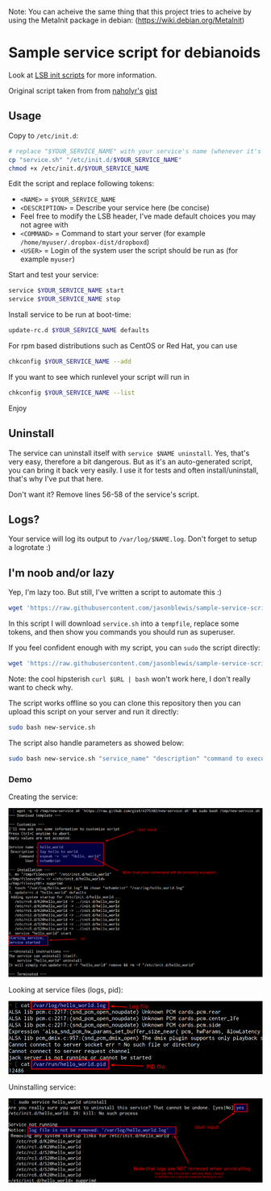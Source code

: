 Note: You can acheive the same thing that this project tries to acheive by using the MetaInit package in debian:
(https://wiki.debian.org/MetaInit)

# Sample service script for debianoids

Look at [LSB init scripts](http://wiki.debian.org/LSBInitScripts) for more information.

Original script taken from from [naholyr's](https://github.com/naholyr) [gist](https://gist.github.com/naholyr/4275302)

## Usage

Copy to `/etc/init.d`:

```sh
# replace "$YOUR_SERVICE_NAME" with your service's name (whenever it's not enough obvious)
cp "service.sh" "/etc/init.d/$YOUR_SERVICE_NAME"
chmod +x /etc/init.d/$YOUR_SERVICE_NAME
```

Edit the script and replace following tokens:

* `<NAME>` = `$YOUR_SERVICE_NAME`
* `<DESCRIPTION>` = Describe your service here (be concise)
* Feel free to modify the LSB header, I've made default choices you may not agree with
* `<COMMAND>` = Command to start your server (for example `/home/myuser/.dropbox-dist/dropboxd`)
* `<USER>` = Login of the system user the script should be run as (for example `myuser`)

Start and test your service:

```sh
service $YOUR_SERVICE_NAME start
service $YOUR_SERVICE_NAME stop
```

Install service to be run at boot-time:

```sh
update-rc.d $YOUR_SERVICE_NAME defaults
```
For rpm based distributions such as CentOS or Red Hat, you can use

```sh
chkconfig $YOUR_SERVICE_NAME --add
```
If you want to see which runlevel your script will run in

```sh
chkconfig $YOUR_SERVICE_NAME --list
```

Enjoy

## Uninstall

The service can uninstall itself with `service $NAME uninstall`. Yes, that's very easy, therefore a bit dangerous. But as it's an auto-generated script, you can bring it back very easily. I use it for tests and often install/uninstall, that's why I've put that here.

Don't want it? Remove lines 56-58 of the service's script.

## Logs?

Your service will log its output to `/var/log/$NAME.log`. Don't forget to setup a logrotate :)

## I'm noob and/or lazy

Yep, I'm lazy too. But still, I've written a script to automate this :)

```sh
wget 'https://raw.githubusercontent.com/jasonblewis/sample-service-script/master/new-service.sh' && bash new-service.sh
```

In this script I will download `service.sh` into a `tempfile`, replace some tokens, and then show you commands you should run as superuser.

If you feel confident enough with my script, you can `sudo` the script directly:

```sh
wget 'https://raw.githubusercontent.com/jasonblewis/sample-service-script/master/new-service.sh' && sudo bash new-service.sh
```

Note: the cool hipsterish `curl $URL | bash` won't work here, I don't really want to check why.

The script works offline so you can clone this repository then you can upload this script on your server and run it 
directly:

```sh
sudo bash new-service.sh
```

The script also handle parameters as showed below:

```sh
sudo bash new-service.sh "service_name" "description" "command to execute" "user which should run command"
```

### Demo

Creating the service:

![service-create](screenshots/service-create.png)

Looking at service files (logs, pid):

![service-files](screenshots/service-files.png)

Uninstalling service:

![service-uninstall](screenshots/service-uninstall.png)
